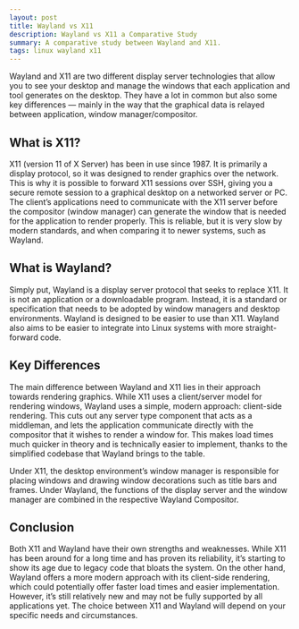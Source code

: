 ```yaml
---
layout: post
title: Wayland vs X11
description: Wayland vs X11 a Comparative Study
summary: A comparative study between Wayland and X11.
tags: linux wayland x11
---
```


Wayland and X11 are two different display server technologies that allow you to see your desktop and manage the windows that each application and tool generates on the desktop. They have a lot in common but also some key differences — mainly in the way that the graphical data is relayed between application, window manager/compositor.

## What is X11?
X11 (version 11 of X Server) has been in use since 1987. It is primarily a display protocol, so it was designed to render graphics over the network. This is why it is possible to forward X11 sessions over SSH, giving you a secure remote session to a graphical desktop on a networked server or PC. The client’s applications need to communicate with the X11 server before the compositor (window manager) can generate the window that is needed for the application to render properly. This is reliable, but it is very slow by modern standards, and when comparing it to newer systems, such as Wayland.

## What is Wayland?
Simply put, Wayland is a display server protocol that seeks to replace X11. It is not an application or a downloadable program. Instead, it is a standard or specification that needs to be adopted by window managers and desktop environments. Wayland is designed to be easier to use than X11. Wayland also aims to be easier to integrate into Linux systems with more straight-forward code.

## Key Differences
The main difference between Wayland and X11 lies in their approach towards rendering graphics. While X11 uses a client/server model for rendering windows, Wayland uses a simple, modern approach: client-side rendering. This cuts out any server type component that acts as a middleman, and lets the application communicate directly with the compositor that it wishes to render a window for. This makes load times much quicker in theory and is technically easier to implement, thanks to the simplified codebase that Wayland brings to the table.

Under X11, the desktop environment’s window manager is responsible for placing windows and drawing window decorations such as title bars and frames. Under Wayland, the functions of the display server and the window manager are combined in the respective Wayland Compositor.

## Conclusion
Both X11 and Wayland have their own strengths and weaknesses. While X11 has been around for a long time and has proven its reliability, it’s starting to show its age due to legacy code that bloats the system. On the other hand, Wayland offers a more modern approach with its client-side rendering, which could potentially offer faster load times and easier implementation. However, it’s still relatively new and may not be fully supported by all applications yet. The choice between X11 and Wayland will depend on your specific needs and circumstances.